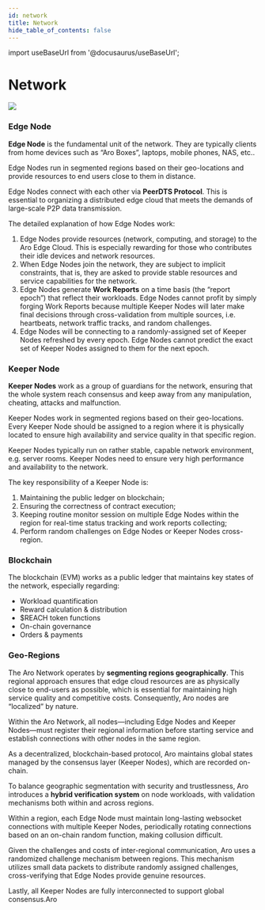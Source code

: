 ```yaml
---
id: network
title: Network
hide_table_of_contents: false
---
```


import useBaseUrl from '@docusaurus/useBaseUrl';

# Network

<div style={{textAlign: 'center'}}>
  <img src={useBaseUrl('/img/network/topology.png')} style={{maxWidth: '800'}} />
</div>

### Edge Node

**Edge Node** is the fundamental unit of the network. They are typically clients from home devices such as “Aro Boxes”, laptops, mobile phones, NAS, etc..

Edge Nodes run in segmented regions based on their geo-locations and provide resources to end users close to them in distance.

Edge Nodes connect with each other via **PeerDTS Protocol**. This is essential to organizing a distributed edge cloud that meets the demands of large-scale P2P data transmission.

The detailed explanation of how Edge Nodes work:

1. Edge Nodes provide resources (network, computing, and storage) to the Aro Edge Cloud. This is especially rewarding for those who contributes their idle devices and network resources.
2. When Edge Nodes join the network, they are subject to implicit constraints, that is, they are asked to provide stable resources and service capabilities for the network.
3. Edge Nodes generate **Work Reports** on a time basis (the “report epoch”) that reflect their workloads. Edge Nodes cannot profit by simply forging Work Reports because multiple Keeper Nodes will later make final decisions through cross-validation from multiple sources, i.e. heartbeats, network traffic tracks, and random challenges.
4. Edge Nodes will be connecting to a randomly-assigned set of Keeper Nodes refreshed by every epoch. Edge Nodes cannot predict the exact set of Keeper Nodes assigned to them for the next epoch.

### Keeper Node

**Keeper Nodes** work as a group of guardians for the network, ensuring that the whole system reach consensus and keep away from any manipulation, cheating, attacks and malfunction.

Keeper Nodes work in segmented regions based on their geo-locations. Every Keeper Node should be assigned to a region where it is physically located to ensure high availability and service quality in that specific region.

Keeper Nodes typically run on rather stable, capable network environment, e.g. server rooms. Keeper Nodes need to ensure very high performance and availability to the network.

The key responsibility of a Keeper Node is:

1. Maintaining the public ledger on blockchain;
2. Ensuring the correctness of contract execution;
3. Keeping routine monitor session on multiple Edge Nodes within the region for real-time status tracking and work reports collecting;
4. Perform random challenges on Edge Nodes or Keeper Nodes cross-region.

### Blockchain

The blockchain (EVM) works as a public ledger that maintains key states of the network, especially regarding:

* Workload quantification
* Reward calculation & distribution
* $REACH token functions
* On-chain governance
* Orders & payments

### Geo-Regions

The Aro Network operates by **segmenting regions geographically**. This regional approach ensures that edge cloud resources are as physically close to end-users as possible, which is essential for maintaining high service quality and competitive costs. Consequently, Aro nodes are “localized” by nature.

Within the Aro Network, all nodes—including Edge Nodes and Keeper Nodes—must register their regional information before starting service and establish connections with other nodes in the same region.

As a decentralized, blockchain-based protocol, Aro maintains global states managed by the consensus layer (Keeper Nodes), which are recorded on-chain.

To balance geographic segmentation with security and trustlessness, Aro introduces a **hybrid verification system** on node workloads, with validation mechanisms both within and across regions.

Within a region, each Edge Node must maintain long-lasting websocket connections with multiple Keeper Nodes, periodically rotating connections based on an on-chain random function, making collusion difficult.

Given the challenges and costs of inter-regional communication, Aro uses a randomized challenge mechanism between regions. This mechanism utilizes small data packets to distribute randomly assigned challenges, cross-verifying that Edge Nodes provide genuine resources.

Lastly, all Keeper Nodes are fully interconnected to support global consensus.Aro
